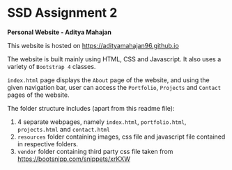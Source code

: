 # SSD Assignment 2

**Personal Website - Aditya Mahajan**

This website is hosted on https://adityamahajan96.github.io

The website is built mainly using HTML, CSS and Javascript. It also uses a variety of `Bootstrap 4` classes.

`index.html` page displays the `About` page of the website, and using the given navigation bar, user can access the `Portfolio`, `Projects` and `Contact` pages of the website.

The folder structure includes (apart from this readme file):
1. 4 separate webpages, namely `index.html`, `portfolio.html`, `projects.html` and `contact.html`
2. `resources` folder containing images, css file and javascript file contained in respective folders.
3. `vendor` folder containing third party css file taken from https://bootsnipp.com/snippets/xrKXW